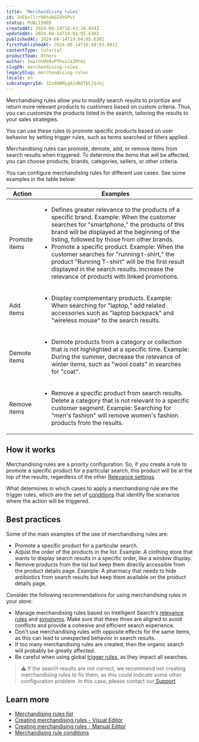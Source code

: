 ```yaml
---
title: 'Merchandising rules'
id: 2UEbxllrr98twbGIVhSPvi
status: PUBLISHED
createdAt: 2024-08-14T18:43:20.034Z
updatedAt: 2024-08-14T19:04:05.630Z
publishedAt: 2024-08-14T19:04:05.630Z
firstPublishedAt: 2024-08-14T18:48:03.081Z
contentType: tutorial
productTeam: Others
author: 1malnhMX0vPThsaJaZMYm2
slugEN: merchandising-rules
legacySlug: merchandising-rules
locale: en
subcategoryId: 32zXHBMygA2dB6TbCjQJej
---
```


Merchandising rules allow you to modify search results to prioritize and return more relevant products to customers based on custom criteria. Thus, you can customize the products listed in the search, tailoring the results to your sales strategies.

You can use these rules to promote specific products based on user behavior by setting trigger rules, such as terms searched or filters applied.

Merchandising rules can promote, demote, add, or remove items from search results when triggered. To determine the items that will be affected, you can choose products, brands, categories, sellers, or other criteria.

You can configure merchandising rules for different use cases. See some examples in the table below:

| Action | Examples |
|---|---|
| Promote items | <ul><li>Defines greater relevance to the products of a specific brand. Example: When the customer searches for "smartphone," the products of this brand will be displayed at the beginning of the listing, followed by those from other brands.</li><li>Promote a specific product. Example: When the customer searches for "running t-shirt," the product "Running T-shirt" will be the first result displayed in the search results. Increase the relevance of products with linked promotions.</li></ul> |
| Add items | <ul><li>Display complementary products. Example: When searching for "laptop," add related accessories such as "laptop backpack" and "wireless mouse" to the search results.</li></ul> |
| Demote items | <ul><li>Demote products from a category or collection that is not highlighted at a specific time. Example: During the summer, decrease the relevance of winter items, such as "wool coats" in searches for "coat".</li></ul> |
| Remove items | <ul><li>Remove a specific product from search results. Delete a category that is not relevant to a specific customer segment. Example: Searching for "men's fashion" will remove women's fashion products from the results.</li></ul> |

## How it works

Merchandising rules are a priority configuration. So, if you create a rule to promote a specific product for a particular search, this product will be at the top of the results, regardless of the other [Relevance settings](/en/tracks/vtex-intelligent-search--19wrbB7nEQcmwzDPl1l4Cb/1qlObWIib6KqgrfX1FCOXS).

What determines in which cases to apply a merchandising rule are the trigger rules, which are the set of [conditions](/en/tutorial/merchandising-rules-conditions--4K9WCBiQ4ndU396ZygDpc2) that identify the scenarios where the action will be triggered.

## Best practices

Some of the main examples of the use of merchandising rules are:

* Promote a specific product for a particular search.
* Adjust the order of the products in the list. Example: A clothing store that wants to display search results in a specific order, like a window display.
* Remove products from the list but keep them directly accessible from the product details page. Example: A pharmacy that needs to hide antibiotics from search results but keep them available on the product details page.

Consider the following recommendations for using merchandising rules in your store:

* Manage merchandising rules based on Intelligent Search's [relevance rules](/en/tutorial/relevance-rules--1o9jtVGjSIiptbqdNXIlNK) and [synonyms](/en/subcategory/synonyms--BBzMtJan1UTxC9QZODnlN). Make sure that these three are aligned to avoid conflicts and provide a cohesive and efficient search experience.
* Don't use merchandising rules with opposite effects for the same items, as this can lead to unexpected behavior in search results.
* If too many merchandising rules are created, then the organic search will probably be greatly affected.
* Be careful when using global [trigger rules](/en/tutorial/creating-merchandising-rules-manual-editor--3jrXB1MSvi14ezvKancorc#activation-rules), as they impact all searches.

> ⚠️ If the search results are not correct, we recommend not creating merchandising rules to fix them, as this could indicate some other configuration problem. In this case, please contact our[ Support](https://support.vtex.com/hc/en-us/requests).

## Learn more

* [Merchandising rules list](/en/tutorial/merchandising-rules-list--3CZOjyie1LZVOhzeviVCgu)
* [Creating merchandising rules - Visual Editor](/en/tutorial/creating-merchandising-rules-visual-editor--3gPO5CMJ3Off0OtA3EPzow)
* [Creating merchandising rules - Manual Editor](/en/tutorial/creating-merchandising-rules-manual-editor--3jrXB1MSvi14ezvKancorc)
* [Merchandising rule conditions](/en/tutorial/merchandising-rule-conditions--4K9WCBiQ4ndU396ZygDpc2)
